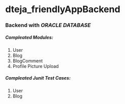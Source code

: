 # dteja_friendlyAppBackend

### Backend with *ORACLE DATABASE*

##### Compleated Modules:
  1. User
  2. Blog
  3. BlogComment
  4. Profile Picture Upload
  
##### Compleated Junit Test Cases:
  1. User
  2. Blog
  
 

